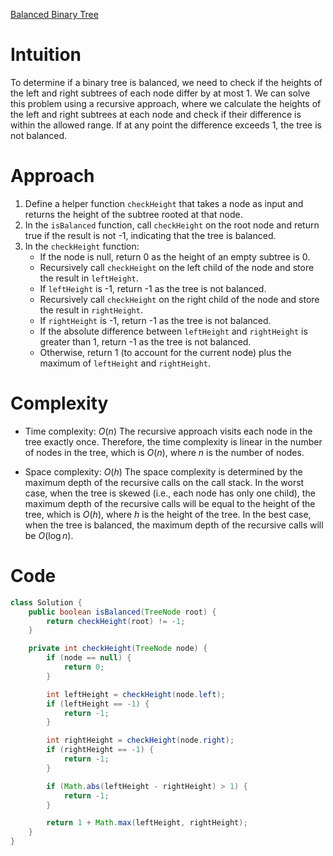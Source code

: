 [Balanced Binary Tree](https://leetcode.com/problems/balanced-binary-tree/description/)

# Intuition
To determine if a binary tree is balanced, we need to check if the heights of the left and right subtrees of each node differ by at most 1. We can solve this problem using a recursive approach, where we calculate the heights of the left and right subtrees at each node and check if their difference is within the allowed range. If at any point the difference exceeds 1, the tree is not balanced.

# Approach
1. Define a helper function `checkHeight` that takes a node as input and returns the height of the subtree rooted at that node.
2. In the `isBalanced` function, call `checkHeight` on the root node and return true if the result is not -1, indicating that the tree is balanced.
3. In the `checkHeight` function:
   - If the node is null, return 0 as the height of an empty subtree is 0.
   - Recursively call `checkHeight` on the left child of the node and store the result in `leftHeight`.
   - If `leftHeight` is -1, return -1 as the tree is not balanced.
   - Recursively call `checkHeight` on the right child of the node and store the result in `rightHeight`.
   - If `rightHeight` is -1, return -1 as the tree is not balanced.
   - If the absolute difference between `leftHeight` and `rightHeight` is greater than 1, return -1 as the tree is not balanced.
   - Otherwise, return 1 (to account for the current node) plus the maximum of `leftHeight` and `rightHeight`.

# Complexity
- Time complexity: $O(n)$
The recursive approach visits each node in the tree exactly once. Therefore, the time complexity is linear in the number of nodes in the tree, which is $O(n)$, where $n$ is the number of nodes.

* Space complexity: $O(h)$
The space complexity is determined by the maximum depth of the recursive calls on the call stack. In the worst case, when the tree is skewed (i.e., each node has only one child), the maximum depth of the recursive calls will be equal to the height of the tree, which is $O(h)$, where $h$ is the height of the tree. In the best case, when the tree is balanced, the maximum depth of the recursive calls will be $O(\log n)$.

# Code
```java
class Solution {
    public boolean isBalanced(TreeNode root) {
        return checkHeight(root) != -1;
    }

    private int checkHeight(TreeNode node) {
        if (node == null) {
            return 0;
        }

        int leftHeight = checkHeight(node.left);
        if (leftHeight == -1) {
            return -1;
        }

        int rightHeight = checkHeight(node.right);
        if (rightHeight == -1) {
            return -1;
        }

        if (Math.abs(leftHeight - rightHeight) > 1) {
            return -1;
        }

        return 1 + Math.max(leftHeight, rightHeight);
    }
}
```